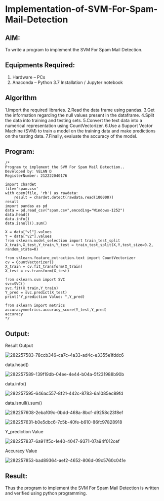 # Implementation-of-SVM-For-Spam-Mail-Detection

## AIM:
To write a program to implement the SVM For Spam Mail Detection.

## Equipments Required:
1. Hardware – PCs
2. Anaconda – Python 3.7 Installation / Jupyter notebook

## Algorithm

1.Import the required libraries.
2.Read the data frame using pandas.
3.Get the information regarding the null values present in the dataframe.
4.Split the data into training and testing sets.
5.Convert the text data into a numerical representation using CountVectorizer.
6.Use a Support Vector Machine (SVM) to train a model on the training data and make predictions on the testing data.
7.Finally, evaluate the accuracy of the model.
 
## Program:
```
/*
Program to implement the SVM For Spam Mail Detection..
Developed by: VELAN D
RegisterNumber: 212222040176

import chardet 
file='spam.csv'
with open(file, 'rb') as rawdata: 
    result = chardet.detect(rawdata.read(100000))
result
import pandas as pd
data = pd.read_csv("spam.csv",encoding="Windows-1252")
data.head()
data.info()
data.isnull().sum()

X = data["v1"].values
Y = data["v2"].values
from sklearn.model_selection import train_test_split
X_train,X_test,Y_train,Y_test = train_test_split(X,Y,test_size=0.2, random_state=0)

from sklearn.feature_extraction.text import CountVectorizer
cv = CountVectorizer()
X_train = cv.fit_transform(X_train)
X_test = cv.transform(X_test)

from sklearn.svm import SVC
svc=SVC()
svc.fit(X_train,Y_train)
Y_pred = svc.predict(X_test)
print("Y_prediction Value: ",Y_pred)

from sklearn import metrics
accuracy=metrics.accuracy_score(Y_test,Y_pred)
accuracy
*/
```

## Output:

Result Output

![282257583-78ccb346-ca7c-4a33-ad4c-e3355e1fddc6](https://github.com/VELANDHANANJAYAN/Implementation-of-SVM-For-Spam-Mail-Detection/assets/119405038/e5e132c4-f23f-4f61-b394-65a7c4526a65)

data.head()

![282257589-139f19db-04ee-4e44-b04a-5f231988b90b](https://github.com/VELANDHANANJAYAN/Implementation-of-SVM-For-Spam-Mail-Detection/assets/119405038/d459a7ff-0919-48f4-bc63-294a2ede3337)

data.info()

![282257595-646ac557-8f21-442c-8783-6a1085ec89fd](https://github.com/VELANDHANANJAYAN/Implementation-of-SVM-For-Spam-Mail-Detection/assets/119405038/9d99437a-8a1a-4cb5-b713-805e6dc2d04e)

data.isnull().sum()

![282257608-2eba109c-0bdd-468a-8bcf-d9258c23f8ef](https://github.com/VELANDHANANJAYAN/Implementation-of-SVM-For-Spam-Mail-Detection/assets/119405038/aef08e6a-679a-4458-8459-bd0d72b757b8)

![282257631-b0e5dbc6-7c5b-40fe-b610-86fc97828918](https://github.com/VELANDHANANJAYAN/Implementation-of-SVM-For-Spam-Mail-Detection/assets/119405038/9bc12f59-f980-405f-8543-890a642a94ff)

Y_prediction Value

![282257837-6a911f5c-1e40-4047-9371-07a94f012cef](https://github.com/VELANDHANANJAYAN/Implementation-of-SVM-For-Spam-Mail-Detection/assets/119405038/f3ba9057-ed76-4055-a4d8-57ff1c4d70dc)

Accuracy Value

![282257853-bad89364-aef2-4652-806d-09c5760c041e](https://github.com/VELANDHANANJAYAN/Implementation-of-SVM-For-Spam-Mail-Detection/assets/119405038/055b813e-8eb1-482d-947e-36075144df18)


## Result:
Thus the program to implement the SVM For Spam Mail Detection is written and verified using python programming.
